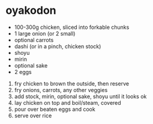 # oyakodon

* 100-300g chicken, sliced into forkable chunks
* 1 large onion (or 2 small)
* optional carrots
* dashi (or in a pinch, chicken stock)
* shoyu
* mirin
* optional sake
* 2 eggs

1. fry chicken to brown the outside, then reserve
2. fry onions, carrots, any other veggies
3. add stock, mirin, optional sake, shoyu until it looks ok
4. lay chicken on top and boil/steam, covered
5. pour over beaten eggs and cook
6. serve over rice
